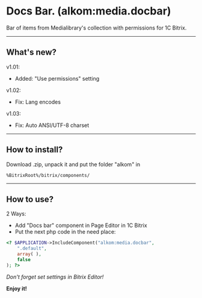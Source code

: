 Docs Bar. (alkom:media.docbar)
============
Bar of items from Medialibrary's collection with permissions for 1C Bitrix.

***
## What's new?
v1.01:
* Added: "Use permissions" setting

v1.02:
* Fix: Lang encodes

v1.03:
* Fix: Auto ANSI/UTF-8 charset

***

## How to install?
Download .zip, unpack it and put the folder "alkom" in
```
%BitrixRoot%/bitrix/components/
```

***

## How to use?
2 Ways:
* Add "Docs bar" component in Page Editor in 1C Bitrix
* Put the next php code in the need place:

```php
<? $APPLICATION->IncludeComponent("alkom:media.docbar",
    ".default",
    array( ),
    false
); ?>
```



_Don't forget set settings in Bitrix Editor!_

**Enjoy it!**

